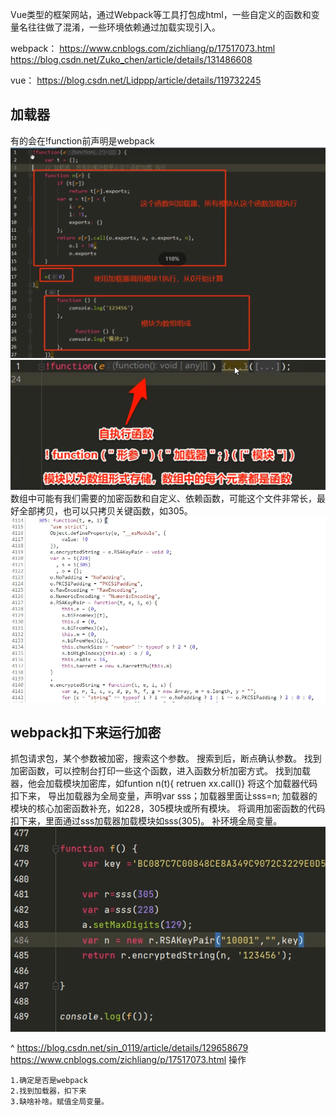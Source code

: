 Vue类型的框架网站，通过Webpack等工具打包成html，一些自定义的函数和变量名往往做了混淆，一些环境依赖通过加载实现引入。

webpack：
<https://www.cnblogs.com/zichliang/p/17517073.html>
<https://blog.csdn.net/Zuko_chen/article/details/131486608>

vue：
<https://blog.csdn.net/Lidppp/article/details/119732245>

## **加载器**
有的会在!function前声明是webpack
![](.topwrite/assets/image_1727538987532.png)
![](.topwrite/assets/image_1727539053687.png)
数组中可能有我们需要的加密函数和自定义、依赖函数，可能这个文件非常长，最好全部拷贝，也可以只拷贝关键函数，如305。
![](.topwrite/assets/image_1727539894448.png)

## **webpack扣下来运行加密**
抓包请求包，某个参数被加密，搜索这个参数。
搜索到后，断点确认参数。
找到加密函数，可以控制台打印一些这个函数，进入函数分析加密方式。
找到加载器，他会加载模块加密库，如funtion n(t){  retruen xx.call()}
将这个加载器代码扣下来，
导出加载器为全局变量，声明var sss；加载器里面让sss=n;
加载器的模块的核心加密函数补充，如228，305模块或所有模块。
将调用加密函数的代码扣下来，里面通过sss加载器加载模块如sss(305)。
补环境全局变量。
![](.topwrite/assets/image_1727540232942.png)


^
<https://blog.csdn.net/sin_0119/article/details/129658679>
<https://www.cnblogs.com/zichliang/p/17517073.html>
操作
```
1.确定是否是webpack
2.找到加载器，扣下来
3.缺啥补啥。赋值全局变量。
```